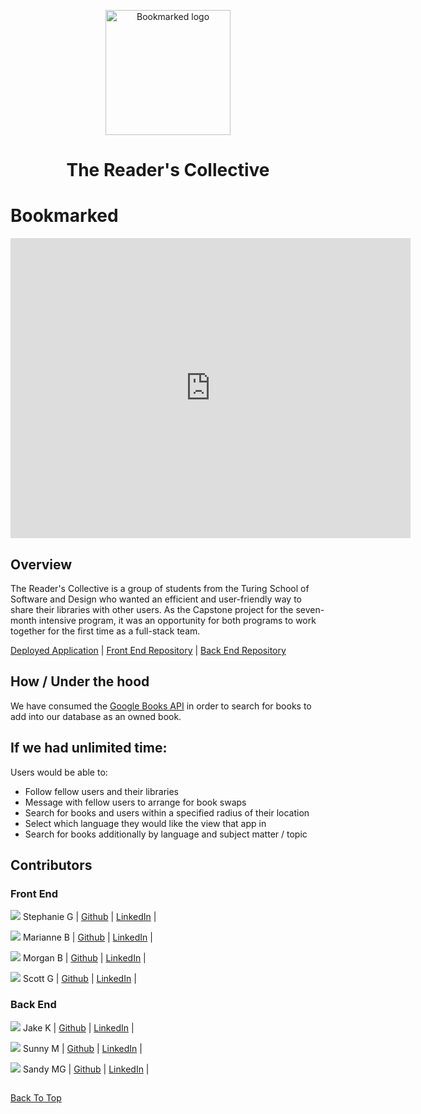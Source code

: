 <p align="center">
<img width='200' alt='Bookmarked logo' src='https://user-images.githubusercontent.com/102934145/207666618-8a5db8d8-3604-42bd-adf3-61c3a810be41.png'>
</p>
<h1 align="center">The Reader's Collective</h1>

# Bookmarked 

<iframe
    width="640"
    height="480"
    src="https://youtu.be/KScl2mCzVu4"
    frameborder="0"
    allow="autoplay; encrypted-media"
    allowfullscreen
>
</iframe>

## Overview
The Reader's Collective is a group of students from the Turing School of Software and Design who wanted an efficient and user-friendly way to share their libraries with other users. As the Capstone project for the seven-month intensive program, it was an opportunity for both programs to work together for the first time as a full-stack team.

[Deployed Application](https://bookmarked-fe.netlify.app/) |
[Front End Repository](https://github.com/The-Readers-Collective/bookmarked-ui) |
[Back End Repository](https://github.com/The-Readers-Collective/bookmarked-api)


## How / Under the hood

We have consumed the [Google Books API](https://developers.google.com/books) in order to search for books to add into our database as an owned book. 

## If we had unlimited time:
Users would be able to:
- Follow fellow users and their libraries
- Message with fellow users to arrange for book swaps
- Search for books and users within a specified radius of their location
- Select which language they would like the view that app in
- Search for books additionally by language and subject matter / topic

## Contributors

### Front End

<img src="https://avatars.githubusercontent.com/u/101955307?s=120&v=4" />  Stephanie G | [Github](https://github.com/stephanieguzm) | [LinkedIn](https://www.linkedin.com/in/stephanie-guzman-sdsw/) |

<img src="https://avatars.githubusercontent.com/u/102000070?s=120&v=4" />  Marianne B | [Github](https://github.com/mhbarton) | [LinkedIn](https://www.linkedin.com/in/marianne-barton-1307/) |

<img src="https://avatars.githubusercontent.com/u/102934145?s=120&v=4" />  Morgan B | [Github](https://github.com/Mlberry0205) | [LinkedIn](https://www.linkedin.com/in/morgan-lyn-berry/) |

<img src="https://avatars.githubusercontent.com/u/103966650?s=120&v=4" />  Scott G | [Github](https://github.com/scottdgaines) | [LinkedIn](https://www.linkedin.com/in/scottdgaines-fe/) |

### Back End

<img src="https://avatars.githubusercontent.com/u/16805645?s=120&v=4" />  Jake K | [Github](https://github.com/LlamaBack) | [LinkedIn](https://www.linkedin.com/in/jake-k-5413a6227/) |

<img src="https://avatars.githubusercontent.com/u/102932532?s=120&v=4" />  Sunny M | [Github](https://github.com/sunny-moore) | [LinkedIn](https://www.linkedin.com/in/sunny-moore/) |

<img src="https://avatars.githubusercontent.com/u/59062958?s=120&v=4" />  Sandy MG | [Github](https://github.com/SandyyMarie) | [LinkedIn](https://www.linkedin.com/in/sandy-marie/) |

##

[Back To Top](#bookmarked) 
